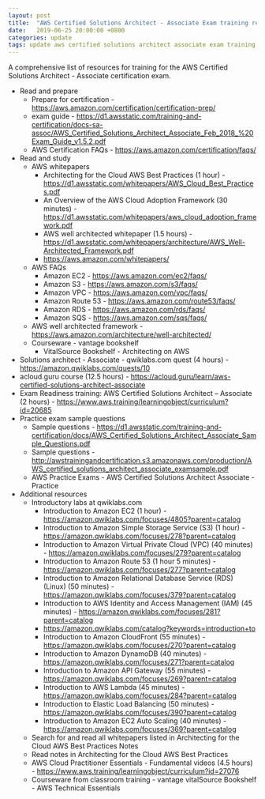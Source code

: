 ```yaml
---
layout: post
title:  "AWS Certified Solutions Architect - Associate Exam training resources"
date:   2019-06-25 20:00:00 +0800
categories: update
tags: update aws certified solutions architect associate exam training certification
---
```

A comprehensive list of resources for training for the AWS Certified Solutions Architect - Associate certification exam.

* Read and prepare
  * Prepare for certification - https://aws.amazon.com/certification/certification-prep/
  * exam guide - https://d1.awsstatic.com/training-and-certification/docs-sa-assoc/AWS_Certified_Solutions_Architect_Associate_Feb_2018_%20Exam_Guide_v1.5.2.pdf
  * AWS Certification FAQs - https://aws.amazon.com/certification/faqs/
* Read and study
  * AWS whitepapers
    * Architecting for the Cloud AWS Best Practices (1 hour) - https://d1.awsstatic.com/whitepapers/AWS_Cloud_Best_Practices.pdf
    * An Overview of the AWS Cloud Adoption Framework (30 minutes) - https://d1.awsstatic.com/whitepapers/aws_cloud_adoption_framework.pdf
    * AWS well architected whitepaper (1.5 hours) - https://d1.awsstatic.com/whitepapers/architecture/AWS_Well-Architected_Framework.pdf
    * https://aws.amazon.com/whitepapers/
  * AWS FAQs
    * Amazon EC2 - https://aws.amazon.com/ec2/faqs/
    * Amazon S3 - https://aws.amazon.com/s3/faqs/
    * Amazon VPC - https://aws.amazon.com/vpc/faqs/
    * Amazon Route 53 - https://aws.amazon.com/route53/faqs/
    * Amazon RDS - https://aws.amazon.com/rds/faqs/
    * Amazon SQS - https://aws.amazon.com/sqs/faqs/
  * AWS well architected framework - https://aws.amazon.com/architecture/well-architected/
  * Courseware - vantage bookshelf
    * VitalSource Bookshelf - Architecting on AWS
* Solutions architect - Associate - qwiklabs.com quest (4 hours) - https://amazon.qwiklabs.com/quests/10
* acloud.guru course (12.5 hours) - https://acloud.guru/learn/aws-certified-solutions-architect-associate
* Exam Readiness training: AWS Certified Solutions Architect – Associate (2 hours) - https://www.aws.training/learningobject/curriculum?id=20685
* Practice exam sample questions
  * Sample questions - https://d1.awsstatic.com/training-and-certification/docs/AWS_Certified_Solutions_Architect_Associate_Sample_Questions.pdf
  * Sample questions - http://awstrainingandcertification.s3.amazonaws.com/production/AWS_certified_solutions_architect_associate_examsample.pdf
  * AWS Practice Exams - AWS Certified Solutions Architect Associate - Practice
* Additional resources
  * Introductory labs at qwiklabs.com
    * Introduction to Amazon EC2 (1 hour) - https://amazon.qwiklabs.com/focuses/4805?parent=catalog
    * Introduction to Amazon Simple Storage Service (S3) (1 hour) - https://amazon.qwiklabs.com/focuses/278?parent=catalog
    * Introduction to Amazon Virtual Private Cloud (VPC) (40 minutes) - https://amazon.qwiklabs.com/focuses/279?parent=catalog
    * Introduction to Amazon Route 53 (1 hour 5 minutes) - https://amazon.qwiklabs.com/focuses/277?parent=catalog
    * Introduction to Amazon Relational Database Service (RDS) (Linux) (50 minutes) - https://amazon.qwiklabs.com/focuses/379?parent=catalog
    * Introduction to AWS Identity and Access Management (IAM) (45 minutes) - https://amazon.qwiklabs.com/focuses/281?parent=catalog
    * https://amazon.qwiklabs.com/catalog?keywords=introduction+to
    * Introduction to Amazon CloudFront (55 minutes) - https://amazon.qwiklabs.com/focuses/270?parent=catalog
    * Introduction to Amazon DynamoDB (40 minutes) - https://amazon.qwiklabs.com/focuses/271?parent=catalog
    * Introduction to Amazon API Gateway (55 minutes) - https://amazon.qwiklabs.com/focuses/269?parent=catalog
    * Introduction to AWS Lambda (45 minutes) - https://amazon.qwiklabs.com/focuses/284?parent=catalog
    * Introduction to Elastic Load Balancing (50 minutes) - https://amazon.qwiklabs.com/focuses/390?parent=catalog
    * Introduction to Amazon EC2 Auto Scaling (40 minutes) - https://amazon.qwiklabs.com/focuses/369?parent=catalog
  * Search for and read all whitepapers listed in Architecting for the Cloud AWS Best Practices Notes
  * Read notes in Architecting for the Cloud AWS Best Practices
  * AWS Cloud Practitioner Essentials - Fundamental videos (4.5 hours) - https://www.aws.training/learningobject/curriculum?id=27076
  * Courseware from classroom training - vantage vitalSource Bookshelf - AWS Technical Essentials

